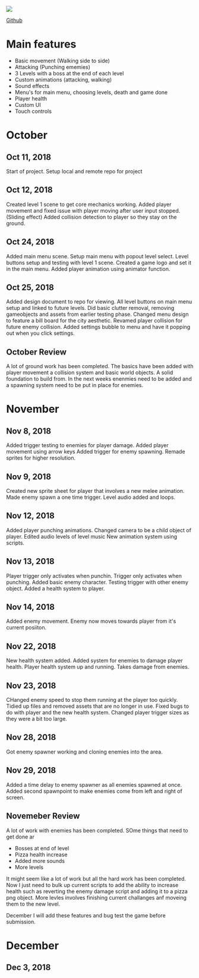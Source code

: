![](https://imgur.com/93p55ur.png)

[Github](https://github.com/cian2009/UnityGame)

# Main features
* Basic movement (Walking side to side)
* Attacking (Punching ememies)
* 3 Levels with a boss at the end of each level
* Custom animations (attacking, walking)
* Sound effects
* Menu's for main menu, choosing levels, death and game done
* Player health
* Custom UI
* Touch controls

# October
## Oct 11, 2018
Start of project. Setup local and remote repo for project

## Oct 12, 2018
Created level 1 scene to get core mechanics working.
Added player movement and fixed issue with player moving after user input stopped. (Sliding effect)
Added collision detection to player so they stay on the ground.

##  Oct 24, 2018
Added main menu scene. Setup main menu with popout level select. Level buttons setup and testing with level 1 scene.
Created a game logo and set it in the main menu.
Added player animation using animator function.

##  Oct 25, 2018
Added design document to repo for viewing.
All level buttons on main menu setup and linked to future levels.
Did basic clutter removal, removing gameobjects and assets from earlier testing phase.
Changed menu design to feature a bill board for the city aesthetic.
Revamed player collision for future enemy collision.
Added settings bubble to menu and have it popping out when you click settings.

## October Review
A lot of ground work has been completed. The basics have been added with player movement a collision system and basic world objects.
A solid foundation to build from. In the next weeks enenmies need to be added and a spawning system need to be put in place for enemies.

# November
## Nov 8, 2018
Added trigger testing to enemies for player damage.
Added player movement using arrow keys
Added trigger for enemy spawning.
Remade sprites for higher resolution.

## Nov 9, 2018
Created new sprite sheet for player that involves a new melee animation.
Made enemy spawn a one time trigger.
Level audio added and loops.

## Nov 12, 2018
Added player punching animations.
Changed camera to be a child object of player.
Edited audio levels of level music
New animation system using scripts.

## Nov 13, 2018
Player trigger only activates when punchin. Trigger only activates when punching.
Added basic enemy character.
Testing trigger with other enemy object.
Added a health system to player.

## Nov 14, 2018
Added enemy movement. Enemy now moves towards player from it's current posiiton.

## Nov 22, 2018
New health system added.
Added system for enemies to damage player health.
Player health system up and running. Takes damage from enemies.

## Nov 23, 2018
CHanged enemy speed to stop them running at the player too quickly.
Tidied up files and removed assets that are no longer in use.
Fixed bugs to do with player and the new health system.
Changed player trigger sizes as they were a bit too large.

## Nov 28, 2018
Got enemy spawner working and cloning enemies into the area.

## Nov 29, 2018
Added a time delay to enemy spawner as all enemies spawned at once.
Added second spawnpoint to make enemies come from left and right of screen.

## Novemeber Review
A lot of work with enemies has been completed. SOme things that need to get done ar
* Bosses at end of level
* Pizza health increase
* Added more sounds
* More levels

It might seem like a lot of work but all the hard work has been completed. Now I just need to bulk up current scripts to add the ability to increase health such as reverting the enemy damage script and adding it to a pizza png object.
More levles involves finishing current challanges anf moveing them to the new level.

December I will add these features and bug test the game before submission.

# December
## Dec 3, 2018







